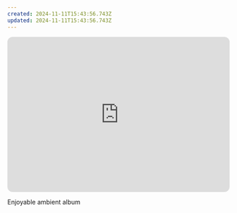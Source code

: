 ```yaml
---
created: 2024-11-11T15:43:56.743Z
updated: 2024-11-11T15:43:56.743Z
---
```

<iframe style="border-radius:12px" src="https://open.spotify.com/embed/album/51CQQ3tQLRZlZJZ5jcpoGE?utm_source=generator" width="100%" height="352" frameBorder="0" allowfullscreen="" allow="autoplay; clipboard-write; encrypted-media; fullscreen; picture-in-picture" loading="lazy"></iframe>

Enjoyable ambient album